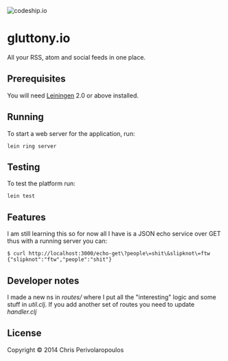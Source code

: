 ![codeship.io](https://codeship.io/projects/1551a390-c766-0131-6868-2a057a666bab/status)
# gluttony.io

All your RSS, atom and social feeds in one place.

## Prerequisites

You will need [Leiningen][1] 2.0 or above installed.

[1]: https://github.com/technomancy/leiningen

## Running

To start a web server for the application, run:

    lein ring server

## Testing

To test the platform run:

	lein test

## Features

I am still learning this so for now all I have is a JSON echo service
over GET thus with a running server you can:

	$ curl http://localhost:3000/echo-get\?people\=shit\&slipknot\=ftw
	{"slipknot":"ftw","people":"shit"}

## Developer notes

I made a new ns in *routes/* where I put all the "interesting" logic
and some stuff in *util.clj*. If you add another set of routes you
need to update *handler.clj*

## License

Copyright © 2014 Chris Perivolaropoulos
